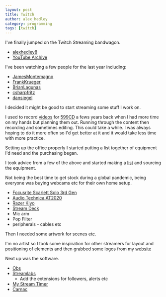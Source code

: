 ```yaml
---
layout: post
title: Twitch
author: alex_hedley
category: programming
tags: [twitch]
---
```


I've finally jumped on the Twitch Streaming bandwagon.

- [alexhedley8](https://www.twitch.tv/alexhedley8)
- [YouTube Archive](https://www.youtube.com/playlist?list=PL_HSdprUDuLykPAunhmNNq7CFoclCsqs-)

I've been watching a few people for the last year including:

- [JamesMontemagno](https://twitch.tv/JamesMontemagno)
- [FrankKrueger](https://twitch.tv/FrankKrueger)
- [BrianLagunas](https://twitch.tv/BrianLagunas)
- [csharpfritz](https://twitch.tv/csharpfritz)
- [dansiegel](https://twitch.tv/dansiegel)

I decided it might be good to start streaming some stuff I work on.

I used to record [videos](https://www.youtube.com/user/599CDTechHelp) for [599CD](http://www.599cd.com/) a fews years back when I had more time on my hands but planning them out. Running through the content then recording and sometimes editing. This could take a while. I was always hoping to do it more often so I'd get better at it and it would take less time with more practice.

Setting up the office properly I started putting a list together of equipment I'd need and the purchasing began.

I took advice from a few of the above and started making a [list](https://gist.github.com/AlexHedley/67ae90dcab192a20ef51209242f7928e) and sourcing the equipment.

Not being the best time to get stock during a global pandemic, being everyone was buying webcams etc for their own home setup.

- [Focusrite Scarlett Solo 3rd Gen](https://focusrite.com/en/usb-audio-interface/scarlett/scarlett-solo)
- [Audio Technica AT2020](https://eu.audio-technica.com/AT2020)
- [Razer Kiyo](https://www.razer.com/gaming-broadcaster/razer-kiyo)
- [Stream Deck](https://www.elgato.com/en/gaming/stream-deck)
- Mic arm
- Pop Filter
- peripherals - cables etc

Then I needed some artwork for scenes etc.

I'm no artist so I took some inspiration for other streamers for layout and positioning of elements and then grabbed some logos from my [website](http://alexhedley.com/)

Next up was the software.

- [Obs](https://obsproject.com/)
- [Streamlabs](https://streamlabs.com/)
  - Add the extensions for followers, alerts etc
- [My Stream Timer](http://www.mystreamtimer.com/)
- [Carnac](http://carnackeys.com/)
